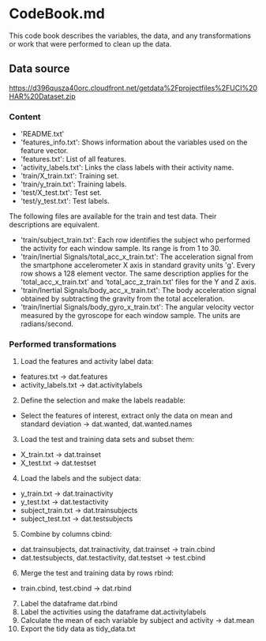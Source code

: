 # CodeBook.md
This code book describes the variables, the data, and any transformations or work that were performed to clean up the data.

## Data source
https://d396qusza40orc.cloudfront.net/getdata%2Fprojectfiles%2FUCI%20HAR%20Dataset.zip

### Content
+ 'README.txt'
+ 'features_info.txt': Shows information about the variables used on the feature vector.
+ 'features.txt': List of all features.
+ 'activity_labels.txt': Links the class labels with their activity name.
+ 'train/X_train.txt': Training set.
+ 'train/y_train.txt': Training labels.
+ 'test/X_test.txt': Test set.
+ 'test/y_test.txt': Test labels.

The following files are available for the train and test data. Their descriptions are equivalent. 
+ 'train/subject_train.txt': Each row identifies the subject who performed the activity for each window sample. Its range is from 1 to 30. 
+ 'train/Inertial Signals/total_acc_x_train.txt': The acceleration signal from the smartphone accelerometer X axis in standard gravity units 'g'. Every row shows a 128 element vector. The same description applies for the 'total_acc_x_train.txt' and 'total_acc_z_train.txt' files for the Y and Z axis. 
+ 'train/Inertial Signals/body_acc_x_train.txt': The body acceleration signal obtained by subtracting the gravity from the total acceleration. 
+ 'train/Inertial Signals/body_gyro_x_train.txt': The angular velocity vector measured by the gyroscope for each window sample. The units are radians/second. 

### Performed transformations
1. Load the features and activity label data: 
+ features.txt -> dat.features
+ activity_labels.txt -> dat.activitylabels
2. Define the selection and make the labels readable: 
+ Select the features of interest, extract only the data on mean and standard deviation -> dat.wanted, dat.wanted.names
3. Load the test and training data sets and subset them: 
+ X_train.txt -> dat.trainset
+ X_test.txt -> dat.testset
4. Load the labels and the subject data: 
+ y_train.txt -> dat.trainactivity
+ y_test.txt -> dat.testactivity
+ subject_train.txt -> dat.trainsubjects
+ subject_test.txt -> dat.testsubjects
5. Combine by columns cbind:
+ dat.trainsubjects, dat.trainactivity, dat.trainset -> train.cbind
+ dat.testsubjects, dat.testactivity, dat.testset -> test.cbind
6. Merge the test and training data by rows rbind:
+ train.cbind, test.cbind -> dat.rbind
7. Label the dataframe dat.rbind
8. Label the activities using the dataframe dat.activitylabels
9. Calculate the mean of each variable by subject and activity -> dat.mean
10. Export the tidy data as tidy_data.txt

